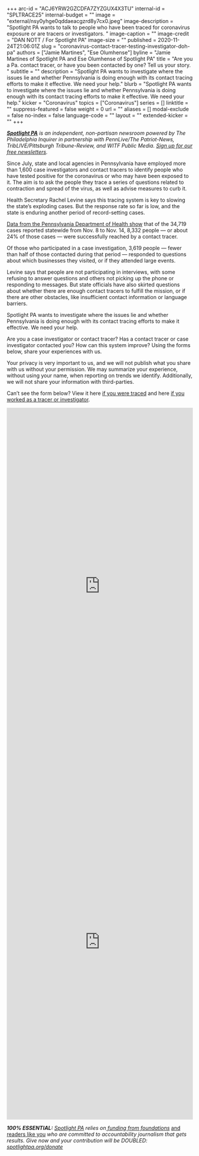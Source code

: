 +++
arc-id = "ACJ6YRW2GZCDFA7ZYZGUX4X3TU"
internal-id = "SPLTRACE25"
internal-budget = ""
image = "external/nsy0yhge0qddaeacgzrd8y7cx0.jpeg"
image-description = "Spotlight PA wants to talk to people who have been traced for coronavirus exposure or are tracers or investigators. "
image-caption = ""
image-credit = "DAN NOTT / For Spotlight PA"
image-size = ""
published = 2020-11-24T21:06:01Z
slug = "coronavirus-contact-tracer-testing-investigator-doh-pa"
authors = ["Jamie Martines", "Ese Olumhense"]
byline = "Jamie Martines of Spotlight PA and Ese Olumhense of Spotlight PA"
title = "Are you a Pa. contact tracer, or have you been contacted by one? Tell us your story. "
subtitle = ""
description = "Spotlight PA wants to investigate where the issues lie and whether Pennsylvania is doing enough with its contact tracing efforts to make it effective. We need your help."
blurb = "Spotlight PA wants to investigate where the issues lie and whether Pennsylvania is doing enough with its contact tracing efforts to make it effective. We need your help."
kicker = "Coronavirus"
topics = ["Coronavirus"]
series = []
linktitle = ""
suppress-featured = false
weight = 0
url = ""
aliases = []
modal-exclude = false
no-index = false
language-code = ""
layout = ""
extended-kicker = ""
+++

<a href="https://www.spotlightpa.org/"><i><b>Spotlight PA</b></i></a><i> is an independent, non-partisan newsroom powered by The Philadelphia Inquirer in partnership with PennLive/The Patriot-News, TribLIVE/Pittsburgh Tribune-Review, and WITF Public Media. </i><a href="https://www.spotlightpa.org/newsletters"><i>Sign up for our free newsletters</i></a><i>.</i>

Since July, state and local agencies in Pennsylvania have employed more than 1,600 case investigators and contact tracers to identify people who have tested positive for the coronavirus or who may have been exposed to it. The aim is to ask the people they trace a series of questions related to contraction and spread of the virus, as well as advise measures to curb it.

Health Secretary Rachel Levine says this tracing system is key to slowing the state’s exploding cases. But the response rate so far is low, and the state is enduring another period of record-setting cases.

<a href="https://web.archive.org/web/20230117043809/https://www.governor.pa.gov/newsroom/pennsylvania-covid-19-early-warning-monitoring-dashboard-update-for-nov-13-nov-19-case-increases-top-36000-percent-positivity-at-11-1-and-63-counties-with-substantial-transmission/">Data from the Pennsylvania Department of Health show</a> that of the 34,719 cases reported statewide from Nov. 8 to Nov. 14, 8,332 people — or about 24% of those cases — were successfully reached by a contact tracer.

<script src="https://www.spotlightpa.org/embed.js" async></script><div data-spl-embed-version="1" data-spl-src="https://www.spotlightpa.org/embeds/donate/?teaser_text=Spotlight%20PA%20provides%20essential%2C%20public-service%20journalism%20thanks%20to%20readers%20like%20you.%20%3Cb%3EBecome%20a%20member%20today%20with%20a%20gift%20of%20%2415%2Fmonth%20or%20more%20and%20receive%20our%20exclusive%20Pennsylvania%20tote%20bag.%3C%2Fb%3E&cta_text=YES%2C%20COUNT%20ME%20IN&eyebrow_text=BECOME%20A%20MEMBER"></div>

Of those who participated in a case investigation, 3,619 people — fewer than half of those contacted during that period — responded to questions about which businesses they visited, or if they attended large events.

Levine says that people are not participating in interviews, with some refusing to answer questions and others not picking up the phone or responding to messages. But state officials have also skirted questions about whether there are enough contact tracers to fulfill the mission, or if there are other obstacles, like insufficient contact information or language barriers.

Spotlight PA wants to investigate where the issues lie and whether Pennsylvania is doing enough with its contact tracing efforts to make it effective. We need your help.

Are you a case investigator or contact tracer? Has a contact tracer or case investigator contacted you? How can this system improve? Using the forms below, share your experiences with us.

Your privacy is very important to us, and we will not publish what you share with us without your permission. We may summarize your experience, without using your name, when reporting on trends we identify. Additionally, we will not share your information with third-parties.

Can’t see the form below? View it here <a href="https://docs.google.com/forms/d/1sdIVN4Cav7D9iWD58cHfAHs4h4-sQTN2Y0vrQs0U4ok/viewform">if you were traced</a> and here <a href="https://docs.google.com/forms/d/1SP8gimG-Rr5X14CKpju39EGCXTMnrBYNOjay8mctoqc/viewform">if you worked as a tracer or investigator</a>.

<iframe src="https://docs.google.com/forms/d/1sdIVN4Cav7D9iWD58cHfAHs4h4-sQTN2Y0vrQs0U4ok/viewform?embedded=true" style="height: 963px; max-height: 75vh; width: 100%" frameborder="0" marginheight="0" marginwidth="0">Loading…</iframe>
<iframe src="https://docs.google.com/forms/d/1SP8gimG-Rr5X14CKpju39EGCXTMnrBYNOjay8mctoqc/viewform?embedded=true" style="height: 963px; max-height: 75vh; width: 100%" frameborder="0" marginheight="0" marginwidth="0">Loading…</iframe>

<i><b>100% ESSENTIAL:</b></i><i> </i><a href="https://www.spotlightpa.org/"><i>Spotlight PA</i></a><i> relies on</i><a href="https://www.spotlightpa.org/support"><i> funding from foundations</i></a><i> </i><a href="https://www.spotlightpa.org/support">and readers like you</a><i> who are committed to accountability journalism that gets results. Give now and your contribution will be DOUBLED: </i><a href="https://www.spotlightpa.org/donate"><i>spotlightpa.org/donate</i></a>
